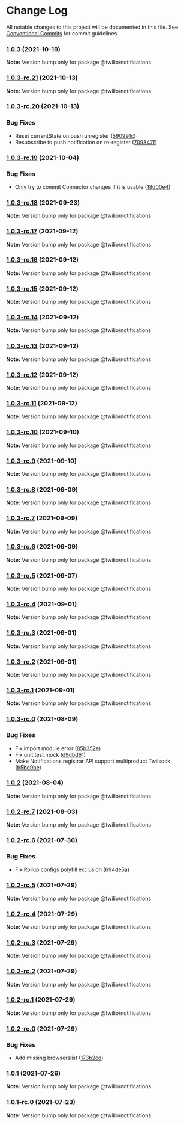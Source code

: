 # Change Log

All notable changes to this project will be documented in this file.
See [Conventional Commits](https://conventionalcommits.org) for commit guidelines.

### [1.0.3](https://github.com/twilio/twilio-notifications.js/compare/@twilio/notifications@1.0.3-rc.21...@twilio/notifications@1.0.3) (2021-10-19)

**Note:** Version bump only for package @twilio/notifications





### [1.0.3-rc.21](https://github.com/twilio/twilio-notifications.js/compare/@twilio/notifications@1.0.3-rc.20...@twilio/notifications@1.0.3-rc.21) (2021-10-13)

**Note:** Version bump only for package @twilio/notifications





### [1.0.3-rc.20](https://github.com/twilio/twilio-notifications.js/compare/@twilio/notifications@1.0.3-rc.19...@twilio/notifications@1.0.3-rc.20) (2021-10-13)


### Bug Fixes

* Reset currentState on push unregister ([590991c](https://github.com/twilio/twilio-notifications.js/commit/590991c841a78b3c7e88a05629090a2de5a8f9da))
* Resubscribe to push notification on re-register ([709847f](https://github.com/twilio/twilio-notifications.js/commit/709847f8462890214197cf1af769f41b56bfbccc))



### [1.0.3-rc.19](https://github.com/twilio/twilio-notifications.js/compare/@twilio/notifications@1.0.3-rc.18...@twilio/notifications@1.0.3-rc.19) (2021-10-04)


### Bug Fixes

* Only try to commit Connector changes if it is usable ([18d00e4](https://github.com/twilio/twilio-notifications.js/commit/18d00e4d3f1a4b2fe861598106862a0c29b5e587))



### [1.0.3-rc.18](https://github.com/twilio/twilio-notifications.js/compare/@twilio/notifications@1.0.3-rc.17...@twilio/notifications@1.0.3-rc.18) (2021-09-23)

**Note:** Version bump only for package @twilio/notifications





### [1.0.3-rc.17](https://github.com/twilio/twilio-notifications.js/compare/@twilio/notifications@1.0.3-rc.16...@twilio/notifications@1.0.3-rc.17) (2021-09-12)

**Note:** Version bump only for package @twilio/notifications





### [1.0.3-rc.16](https://github.com/twilio/twilio-notifications.js/compare/@twilio/notifications@1.0.3-rc.15...@twilio/notifications@1.0.3-rc.16) (2021-09-12)

**Note:** Version bump only for package @twilio/notifications





### [1.0.3-rc.15](https://github.com/twilio/twilio-notifications.js/compare/@twilio/notifications@1.0.3-rc.14...@twilio/notifications@1.0.3-rc.15) (2021-09-12)

**Note:** Version bump only for package @twilio/notifications





### [1.0.3-rc.14](https://github.com/twilio/twilio-notifications.js/compare/@twilio/notifications@1.0.3-rc.13...@twilio/notifications@1.0.3-rc.14) (2021-09-12)

**Note:** Version bump only for package @twilio/notifications





### [1.0.3-rc.13](https://github.com/twilio/twilio-notifications.js/compare/@twilio/notifications@1.0.3-rc.12...@twilio/notifications@1.0.3-rc.13) (2021-09-12)

**Note:** Version bump only for package @twilio/notifications





### [1.0.3-rc.12](https://github.com/twilio/twilio-notifications.js/compare/@twilio/notifications@1.0.3-rc.10...@twilio/notifications@1.0.3-rc.12) (2021-09-12)

**Note:** Version bump only for package @twilio/notifications





### [1.0.3-rc.11](https://github.com/twilio/twilio-notifications.js/compare/@twilio/notifications@1.0.3-rc.10...@twilio/notifications@1.0.3-rc.11) (2021-09-12)

**Note:** Version bump only for package @twilio/notifications





### [1.0.3-rc.10](https://github.com/twilio/twilio-notifications.js/compare/@twilio/notifications@1.0.3-rc.9...@twilio/notifications@1.0.3-rc.10) (2021-09-10)

**Note:** Version bump only for package @twilio/notifications





### [1.0.3-rc.9](https://github.com/twilio/twilio-notifications.js/compare/@twilio/notifications@1.0.3-rc.8...@twilio/notifications@1.0.3-rc.9) (2021-09-10)

**Note:** Version bump only for package @twilio/notifications





### [1.0.3-rc.8](https://github.com/twilio/twilio-notifications.js/compare/@twilio/notifications@1.0.3-rc.7...@twilio/notifications@1.0.3-rc.8) (2021-09-09)

**Note:** Version bump only for package @twilio/notifications





### [1.0.3-rc.7](https://github.com/twilio/twilio-notifications.js/compare/@twilio/notifications@1.0.3-rc.6...@twilio/notifications@1.0.3-rc.7) (2021-09-09)

**Note:** Version bump only for package @twilio/notifications





### [1.0.3-rc.6](https://github.com/twilio/twilio-notifications.js/compare/@twilio/notifications@1.0.3-rc.5...@twilio/notifications@1.0.3-rc.6) (2021-09-09)

**Note:** Version bump only for package @twilio/notifications





### [1.0.3-rc.5](https://github.com/twilio/twilio-notifications.js/compare/@twilio/notifications@1.0.3-rc.4...@twilio/notifications@1.0.3-rc.5) (2021-09-07)

**Note:** Version bump only for package @twilio/notifications





### [1.0.3-rc.4](https://github.com/twilio/twilio-notifications.js/compare/@twilio/notifications@1.0.3-rc.3...@twilio/notifications@1.0.3-rc.4) (2021-09-01)

**Note:** Version bump only for package @twilio/notifications





### [1.0.3-rc.3](https://github.com/twilio/twilio-notifications.js/compare/@twilio/notifications@1.0.3-rc.2...@twilio/notifications@1.0.3-rc.3) (2021-09-01)

**Note:** Version bump only for package @twilio/notifications





### [1.0.3-rc.2](https://github.com/twilio/twilio-notifications.js/compare/@twilio/notifications@1.0.3-rc.1...@twilio/notifications@1.0.3-rc.2) (2021-09-01)

**Note:** Version bump only for package @twilio/notifications





### [1.0.3-rc.1](https://github.com/twilio/twilio-notifications.js/compare/@twilio/notifications@1.0.3-rc.0...@twilio/notifications@1.0.3-rc.1) (2021-09-01)

**Note:** Version bump only for package @twilio/notifications





### [1.0.3-rc.0](https://github.com/twilio/twilio-notifications.js/compare/@twilio/notifications@1.0.2...@twilio/notifications@1.0.3-rc.0) (2021-08-09)


### Bug Fixes

* Fix import module error ([85b352e](https://github.com/twilio/twilio-notifications.js/commit/85b352e09b627e4f7a1a6c210fcd8c39cc98fd53))
* Fix unit test mock ([d9dbd61](https://github.com/twilio/twilio-notifications.js/commit/d9dbd61e49bff1d37069f53a93f0d202eaea7f69))
* Make Notifications registrar API support multiproduct Twilsock ([b5bd9be](https://github.com/twilio/twilio-notifications.js/commit/b5bd9bea8611a5d36140eb02fdb5511ac5a2ef3e))



### [1.0.2](https://github.com/twilio/twilio-notifications.js/compare/@twilio/notifications@1.0.2-rc.7...@twilio/notifications@1.0.2) (2021-08-04)

**Note:** Version bump only for package @twilio/notifications





### [1.0.2-rc.7](https://github.com/twilio/twilio-notifications.js/compare/@twilio/notifications@1.0.2-rc.6...@twilio/notifications@1.0.2-rc.7) (2021-08-03)

**Note:** Version bump only for package @twilio/notifications





### [1.0.2-rc.6](https://github.com/twilio/twilio-notifications.js/compare/@twilio/notifications@1.0.2-rc.5...@twilio/notifications@1.0.2-rc.6) (2021-07-30)


### Bug Fixes

* Fix Rollup configs polyfill exclusion ([694de5a](https://github.com/twilio/twilio-notifications.js/commit/694de5aeedd948f610049dd8e384dc6c80b4ab15))



### [1.0.2-rc.5](https://github.com/twilio/twilio-notifications.js/compare/@twilio/notifications@1.0.2-rc.4...@twilio/notifications@1.0.2-rc.5) (2021-07-29)

**Note:** Version bump only for package @twilio/notifications





### [1.0.2-rc.4](https://github.com/twilio/twilio-notifications.js/compare/@twilio/notifications@1.0.2-rc.3...@twilio/notifications@1.0.2-rc.4) (2021-07-29)

**Note:** Version bump only for package @twilio/notifications





### [1.0.2-rc.3](https://github.com/twilio/twilio-notifications.js/compare/@twilio/notifications@1.0.2-rc.2...@twilio/notifications@1.0.2-rc.3) (2021-07-29)

**Note:** Version bump only for package @twilio/notifications





### [1.0.2-rc.2](https://github.com/twilio/twilio-notifications.js/compare/@twilio/notifications@1.0.2-rc.1...@twilio/notifications@1.0.2-rc.2) (2021-07-29)

**Note:** Version bump only for package @twilio/notifications





### [1.0.2-rc.1](https://github.com/twilio/twilio-notifications.js/compare/@twilio/notifications@1.0.2-rc.0...@twilio/notifications@1.0.2-rc.1) (2021-07-29)

**Note:** Version bump only for package @twilio/notifications





### [1.0.2-rc.0](https://github.com/twilio/twilio-notifications.js/compare/@twilio/notifications@1.0.1...@twilio/notifications@1.0.2-rc.0) (2021-07-29)


### Bug Fixes

* Add missing browserslist ([173b2cd](https://github.com/twilio/twilio-notifications.js/commit/173b2cdf5c71b3585c6843a6a0852d5839b69ef0))



### 1.0.1 (2021-07-26)

**Note:** Version bump only for package @twilio/notifications





### 1.0.1-rc.0 (2021-07-23)

**Note:** Version bump only for package @twilio/notifications

